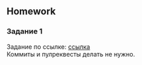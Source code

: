 ##  Homework

### Задание 1 

Задание по ссылке: [ссылка](https://github.com/ait-tr/task_fe-html_table_ul)  
Коммиты и пулреквесты делать не нужно.




